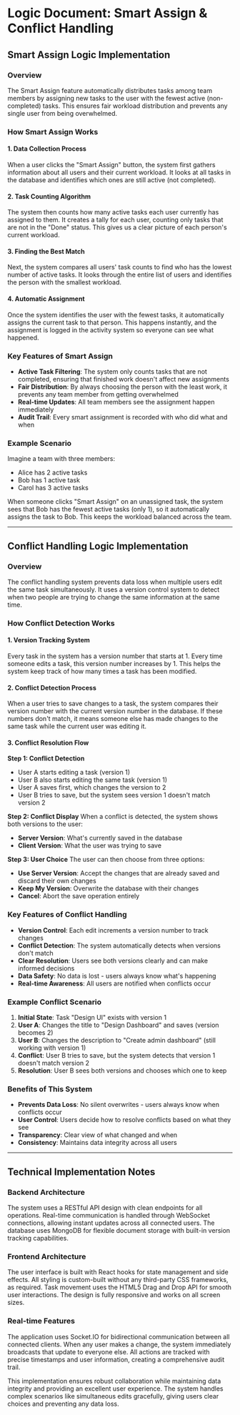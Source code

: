 # Logic Document: Smart Assign & Conflict Handling

## Smart Assign Logic Implementation

### Overview

The Smart Assign feature automatically distributes tasks among team members by assigning new tasks to the user with the fewest active (non-completed) tasks. This ensures fair workload distribution and prevents any single user from being overwhelmed.

### How Smart Assign Works

#### 1. **Data Collection Process**

When a user clicks the "Smart Assign" button, the system first gathers information about all users and their current workload. It looks at all tasks in the database and identifies which ones are still active (not completed).

#### 2. **Task Counting Algorithm**

The system then counts how many active tasks each user currently has assigned to them. It creates a tally for each user, counting only tasks that are not in the "Done" status. This gives us a clear picture of each person's current workload.

#### 3. **Finding the Best Match**

Next, the system compares all users' task counts to find who has the lowest number of active tasks. It looks through the entire list of users and identifies the person with the smallest workload.

#### 4. **Automatic Assignment**

Once the system identifies the user with the fewest tasks, it automatically assigns the current task to that person. This happens instantly, and the assignment is logged in the activity system so everyone can see what happened.

### Key Features of Smart Assign

- **Active Task Filtering**: The system only counts tasks that are not completed, ensuring that finished work doesn't affect new assignments
- **Fair Distribution**: By always choosing the person with the least work, it prevents any team member from getting overwhelmed
- **Real-time Updates**: All team members see the assignment happen immediately
- **Audit Trail**: Every smart assignment is recorded with who did what and when

### Example Scenario

Imagine a team with three members:

- Alice has 2 active tasks
- Bob has 1 active task
- Carol has 3 active tasks

When someone clicks "Smart Assign" on an unassigned task, the system sees that Bob has the fewest active tasks (only 1), so it automatically assigns the task to Bob. This keeps the workload balanced across the team.

---

## Conflict Handling Logic Implementation

### Overview

The conflict handling system prevents data loss when multiple users edit the same task simultaneously. It uses a version control system to detect when two people are trying to change the same information at the same time.

### How Conflict Detection Works

#### 1. **Version Tracking System**

Every task in the system has a version number that starts at 1. Every time someone edits a task, this version number increases by 1. This helps the system keep track of how many times a task has been modified.

#### 2. **Conflict Detection Process**

When a user tries to save changes to a task, the system compares their version number with the current version number in the database. If these numbers don't match, it means someone else has made changes to the same task while the current user was editing it.

#### 3. **Conflict Resolution Flow**

**Step 1: Conflict Detection**

- User A starts editing a task (version 1)
- User B also starts editing the same task (version 1)
- User A saves first, which changes the version to 2
- User B tries to save, but the system sees version 1 doesn't match version 2

**Step 2: Conflict Display**
When a conflict is detected, the system shows both versions to the user:

- **Server Version**: What's currently saved in the database
- **Client Version**: What the user was trying to save

**Step 3: User Choice**
The user can then choose from three options:

- **Use Server Version**: Accept the changes that are already saved and discard their own changes
- **Keep My Version**: Overwrite the database with their changes
- **Cancel**: Abort the save operation entirely

### Key Features of Conflict Handling

- **Version Control**: Each edit increments a version number to track changes
- **Conflict Detection**: The system automatically detects when versions don't match
- **Clear Resolution**: Users see both versions clearly and can make informed decisions
- **Data Safety**: No data is lost - users always know what's happening
- **Real-time Awareness**: All users are notified when conflicts occur

### Example Conflict Scenario

1. **Initial State**: Task "Design UI" exists with version 1
2. **User A**: Changes the title to "Design Dashboard" and saves (version becomes 2)
3. **User B**: Changes the description to "Create admin dashboard" (still working with version 1)
4. **Conflict**: User B tries to save, but the system detects that version 1 doesn't match version 2
5. **Resolution**: User B sees both versions and chooses which one to keep

### Benefits of This System

- **Prevents Data Loss**: No silent overwrites - users always know when conflicts occur
- **User Control**: Users decide how to resolve conflicts based on what they see
- **Transparency**: Clear view of what changed and when
- **Consistency**: Maintains data integrity across all users

---

## Technical Implementation Notes

### Backend Architecture

The system uses a RESTful API design with clean endpoints for all operations. Real-time communication is handled through WebSocket connections, allowing instant updates across all connected users. The database uses MongoDB for flexible document storage with built-in version tracking capabilities.

### Frontend Architecture

The user interface is built with React hooks for state management and side effects. All styling is custom-built without any third-party CSS frameworks, as required. Task movement uses the HTML5 Drag and Drop API for smooth user interactions. The design is fully responsive and works on all screen sizes.

### Real-time Features

The application uses Socket.IO for bidirectional communication between all connected clients. When any user makes a change, the system immediately broadcasts that update to everyone else. All actions are tracked with precise timestamps and user information, creating a comprehensive audit trail.

This implementation ensures robust collaboration while maintaining data integrity and providing an excellent user experience. The system handles complex scenarios like simultaneous edits gracefully, giving users clear choices and preventing any data loss.
